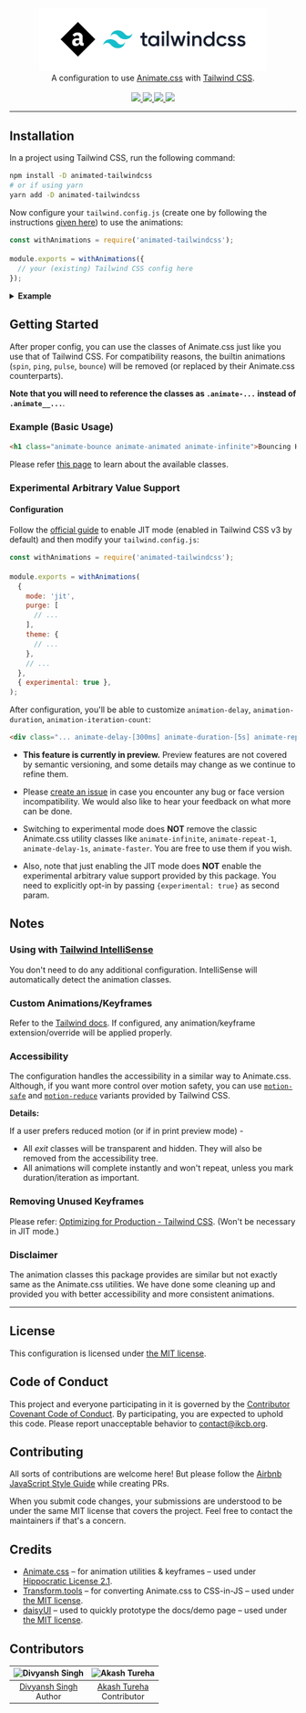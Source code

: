 <!-- markdownlint-disable MD033 MD041 -->
<p align="center">
  <a href="https://github.com/ikcb/animated-tailwindcss"><img src="logo.svg" width="400" /></a>
  <br />
  A configuration to use <a href="https://github.com/animate-css/animate.css">Animate.css</a> with
  <a href="https://github.com/tailwindlabs/tailwindcss">Tailwind CSS</a>.
  <br />
  <br />
  <a href="https://github.com/animate-css/animate.css/releases/tag/v4.1.1">
    <img src="https://img.shields.io/badge/animate.css-v4.1.1-007EC6?style=flat-square" />
  </a>
  <a href="https://www.npmjs.com/package/animated-tailwindcss">
    <img src="https://img.shields.io/npm/v/animated-tailwindcss?style=flat-square" />
  </a>
  <a href="LICENSE">
    <img src="https://img.shields.io/npm/l/animated-tailwindcss?style=flat-square" />
  </a>
  <a href="https://conventionalcommits.org">
    <img src="https://img.shields.io/badge/conventional%20commits-1.0.0-yellow.svg?style=flat-square" />
  </a>
</p>

---

## Installation

In a project using Tailwind CSS, run the following command:

```sh
npm install -D animated-tailwindcss
# or if using yarn
yarn add -D animated-tailwindcss
```

Now configure your `tailwind.config.js` (create one by following the instructions [given here](https://tailwindcss.com/docs/configuration#creating-your-configuration-file)) to use the animations:

```js
const withAnimations = require('animated-tailwindcss');

module.exports = withAnimations({
  // your (existing) Tailwind CSS config here
});
```

<details>
  <summary><b>Example</b></summary>
  <br />

```js
// tailwind.config.js
const withAnimations = require('animated-tailwindcss');

module.exports = withAnimations({
  purge: [],
  darkMode: false,
  theme: { extend: {} },
  variants: { extend: {} },
  plugins: [],
});

/* ------------------------------------------------- */

// BTW the smallest possible one is:
module.exports = require('animated-tailwindcss')();
```

</details>

## Getting Started

After proper config, you can use the classes of Animate.css just like you use that of Tailwind CSS. For compatibility reasons, the builtin animations (`spin`, `ping`, `pulse`, `bounce`) will be removed (or replaced by their Animate.css counterparts).

**Note that you will need to reference the classes as `.animate-...` instead of `.animate__...`**.

### Example (Basic Usage)

```html
<h1 class="animate-bounce animate-animated animate-infinite">Bouncing Heading</h1>
```

Please refer [this page](https://ikcb.org/animated-tailwindcss) to learn about the available classes.

### Experimental Arbitrary Value Support

#### Configuration

Follow the [official guide](https://tailwindcss.com/docs/just-in-time-mode#enabling-jit-mode) to enable JIT mode (enabled in Tailwind CSS v3 by default) and then modify your `tailwind.config.js`:

```js
const withAnimations = require('animated-tailwindcss');

module.exports = withAnimations(
  {
    mode: 'jit',
    purge: [
      // ...
    ],
    theme: {
      // ...
    },
    // ...
  },
  { experimental: true },
);
```

After configuration, you'll be able to customize `animation-delay`, `animation-duration`, `animation-iteration-count`:

```html
<div class="... animate-delay-[300ms] animate-duration-[5s] animate-repeat-[5] ...">...</div>
```

- **This feature is currently in preview.** Preview features are not covered by semantic versioning, and some details may change as we continue to refine them.

- Please [create an issue](https://github.com/ikcb/animated-tailwindcss/issues/new/choose) in case you encounter any bug or face version incompatibility. We would also like to hear your feedback on what more can be done.

- Switching to experimental mode does **NOT** remove the classic Animate.css utility classes like `animate-infinite`, `animate-repeat-1`, `animate-delay-1s`, `animate-faster`. You are free to use them if you wish.

- Also, note that just enabling the JIT mode does **NOT** enable the experimental arbitrary value support provided by this package. You need to explicitly opt-in by passing `{experimental: true}` as second param.

## Notes

### Using with [Tailwind IntelliSense](vscode:extension/bradlc.vscode-tailwindcss)

You don't need to do any additional configuration. IntelliSense will automatically detect the animation classes.

### Custom Animations/Keyframes

Refer to the [Tailwind docs](https://tailwindcss.com/docs/animation#customizing). If configured, any animation/keyframe extension/override will be applied properly.

### Accessibility

The configuration handles the accessibility in a similar way to Animate.css. Although, if you want more control over motion safety, you can use [`motion-safe`](https://tailwindcss.com/docs/hover-focus-and-other-states#motion-safe) and [`motion-reduce`](https://tailwindcss.com/docs/hover-focus-and-other-states#motion-reduce) variants provided by Tailwind CSS.

**Details:**

If a user prefers reduced motion (or if in print preview mode) -

- All _exit_ classes will be transparent and hidden. They will also be removed from the accessibility tree.
- All animations will complete instantly and won't repeat, unless you mark duration/iteration as important.

### Removing Unused Keyframes

Please refer: [Optimizing for Production - Tailwind CSS](https://tailwindcss.com/docs/optimizing-for-production#removing-unused-keyframes). (Won't be necessary in JIT mode.)

### Disclaimer

The animation classes this package provides are similar but not exactly same as the Animate.css utilities. We have done some cleaning up and provided you with better accessibility and more consistent animations.

---

## License

This configuration is licensed under [the MIT license](LICENSE).

## Code of Conduct

This project and everyone participating in it is governed by the [Contributor Covenant Code of Conduct](CODE_OF_CONDUCT.md). By participating, you are expected to uphold this code. Please report unacceptable behavior to [contact@ikcb.org](mailto:contact@ikcb.org).

## Contributing

All sorts of contributions are welcome here! But please follow the [Airbnb JavaScript Style Guide](https://github.com/airbnb/javascript) while creating PRs.

When you submit code changes, your submissions are understood to be under the same MIT license that covers the project. Feel free to contact the maintainers if that's a concern.

## Credits

- [Animate.css](https://github.com/animate-css/animate.css) &ndash; for animation utilities & keyframes &ndash; used under [Hippocratic License 2.1](https://github.com/animate-css/animate.css/blob/main/LICENSE).
- [Transform.tools](https://github.com/ritz078/transform) &ndash; for converting Animate.css to CSS-in-JS &ndash; used under [the MIT license](https://github.com/ritz078/transform/blob/master/LICENSE).
- [daisyUI](https://github.com/saadeghi/daisyui) &ndash; used to quickly prototype the docs/demo page &ndash; used under [the MIT license](https://github.com/saadeghi/daisyui/blob/master/LICENSE).

## Contributors

| ![Divyansh Singh](https://avatars1.githubusercontent.com/u/40380293?v=4&s=100) | ![Akash Tureha](https://avatars1.githubusercontent.com/u/72198360?v=4&s=100) |
| :----------------------------------------------------------------------------: | :--------------------------------------------------------------------------: |
|           [Divyansh Singh](https://github.com/brc-dd) <br /> Author            |     [Akash Tureha](https://github.com/MrMischievousX) <br /> Contributor     |
